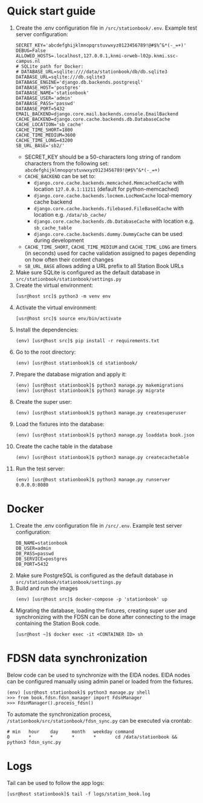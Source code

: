 # Quick start guide
1. Create the .env configuration file in `/src/stationbook/.env`. Example test server configuration:
    ```
    SECRET_KEY='abcdefghijklmnopqrstuvwxyz0123456789!@#$%^&*(-_=+)'
    DEBUG=False
    ALLOWED_HOSTS=.localhost,127.0.0.1,knmi-orweb-l02p.knmi.ssc-campus.nl
    # SQLite path for Docker:
    # DATABASE_URL=sqlite:////data/stationbook/db/db.sqlite3
    DATABASE_URL=sqlite:///db.sqlite3
    DATABASE_ENGINE='django.db.backends.postgresql'
    DATABASE_HOST='postgres'
    DATABASE_NAME='stationbook'
    DATABASE_USER='admin'
    DATABASE_PASS='passwd'
    DATABASE_PORT=5432
    EMAIL_BACKEND=django.core.mail.backends.console.EmailBackend
    CACHE_BACKEND=django.core.cache.backends.db.DatabaseCache
    CACHE_LOCATION='sb_cache'
    CACHE_TIME_SHORT=1800
    CACHE_TIME_MEDIUM=3600
    CACHE_TIME_LONG=43200
    SB_URL_BASE='sb2/'
    ```
    * SECRET_KEY should be a 50-characters long string of random characters from the following set: `abcdefghijklmnopqrstuvwxyz0123456789!@#$%^&*(-_=+)`
    * `CACHE_BACKEND` can be set to:
        * `django.core.cache.backends.memcached.MemcachedCache` with location `127.0.0.1:11211` (default for python-memcached)
        * `django.core.cache.backends.locmem.LocMemCache` local-memory cache backend
        * `django.core.cache.backends.filebased.FileBasedCache` with location e.g. `/data/sb_cache/`
        * `django.core.cache.backends.db.DatabaseCache` with location e.g. `sb_cache_table`
        * `django.core.cache.backends.dummy.DummyCache` can be used during development
    * `CACHE_TIME_SHORT`, `CACHE_TIME_MEDIUM` and `CACHE_TIME_LONG` are timers (in seconds) used for cache validation assigned to pages depending on how often their content changes
    * `SB_URL_BASE` allows adding a URL prefix to all Station Book URLs
1. Make sure SQLite is configured as the default database in `src/stationbook/stationbook/settings.py`
1. Create the virtual environment:
    ```
    [usr@host src]$ python3 -m venv env
    ```
1. Activate the virtual environment:
    ```
    [usr@host src]$ source env/bin/activate
    ```
1. Install the dependencies:
    ```
    (env) [usr@host src]$ pip install -r requirements.txt
    ```
1. Go to the root directory:
    ```
    (env) [usr@host stationbook]$ cd stationbook/
    ```
1. Prepare the database migration and apply it:
    ```
    (env) [usr@host stationbook]$ python3 manage.py makemigrations
    (env) [usr@host stationbook]$ python3 manage.py migrate
    ```
1. Create the super user:
    ```
    (env) [usr@host stationbook]$ python3 manage.py createsuperuser
    ```
1. Load the fixtures into the database:
    ```
    (env) [usr@host stationbook]$ python3 manage.py loaddata book.json
    ```
1. Create the cache table in the database
    ```
    (env) [usr@host stationbook]$ python3 manage.py createcachetable
    ```
1. Run the test server:
    ```
    (env) [usr@host stationbook]$ python3 manage.py runserver 0.0.0.0:8080
    ```

# Docker
1. Create the .env configuration file in `/src/.env`. Example test server configuration:
    ```
    DB_NAME=stationbook
    DB_USER=admin
    DB_PASS=passwd
    DB_SERVICE=postgres
    DB_PORT=5432
    ```
1. Make sure PostgreSQL is configured as the default database in `src/stationbook/stationbook/settings.py`
1. Build and run the images
    ```
    (env) [usr@host src]$ docker-compose -p 'stationbook' up
    ```
1. Migrating the database, loading the fixtures, creating super user and synchronizing with the FDSN can be done after connecting to the image containing the Station Book code.
    ```
    [usr@host ~]$ docker exec -it <CONTAINER ID> sh
    ```

# FDSN data synchronization
Below code can be used to synchronize with the EIDA nodes. EIDA nodes can be configured manually using admin panel or loaded from the fixtures.
```
(env) [usr@host stationbook]$ python3 manage.py shell
>>> from book.fdsn.fdsn_manager import FdsnManager
>>> FdsnManager().process_fdsn()
```
To automate the synchronization process, `/stationbook/src/stationbook/fdsn_sync.py` can be executed via crontab:
```
# min   hour    day     month   weekday command
0       *       *       *       *       cd /data/stationbook && python3 fdsn_sync.py
```

# Logs
Tail can be used to follow the app logs:
```
[usr@host stationbook]$ tail -f logs/station_book.log
```